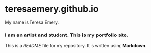 # teresaemery.github.io
My name is Teresa Emery.

### I am an artist and student. This is my portfolio site. 
This is a *README* file for my repository. It is written using **Markdown**.
